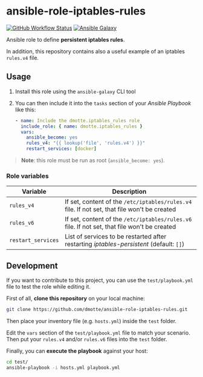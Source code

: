 # ansible-role-iptables-rules

[![GitHub Workflow Status](https://img.shields.io/github/workflow/status/dmotte/ansible-role-iptables-rules/release?logo=github&style=flat-square)](https://github.com/dmotte/ansible-role-iptables-rules/actions)
[![Ansible Galaxy](https://img.shields.io/badge/galaxy-dmotte.iptables__rules-blueviolet?logo=ansible&style=flat-square)](https://galaxy.ansible.com/dmotte/iptables_rules)

Ansible role to define **persistent iptables rules**.

In addition, this repository contains also a useful example of an iptables `rules.v4` file.

## Usage

1. Install this role using the `ansible-galaxy` CLI tool
2. You can then include it into the `tasks` section of your _Ansible Playbook_ like this:

   ```yaml
   - name: Include the dmotte.iptables_rules role
     include_role: { name: dmotte.iptables_rules }
     vars:
       ansible_become: yes
       rules_v4: "{{ lookup('file', 'rules.v4') }}"
       restart_services: [docker]
   ```

> **Note**: this role must be run as root (`ansible_become: yes`).

### Role variables

| Variable           | Description                                                                                  |
| ------------------ | -------------------------------------------------------------------------------------------- |
| `rules_v4`         | If set, content of the `/etc/iptables/rules.v4` file. If not set, that file won't be created |
| `rules_v6`         | If set, content of the `/etc/iptables/rules.v6` file. If not set, that file won't be created |
| `restart_services` | List of services to be restarted after restarting _iptables-persistent_ (default: `[]`)      |

## Development

If you want to contribute to this project, you can use the `test/playbook.yml` file to test the role while editing it.

First of all, **clone this repository** on your local machine:

```bash
git clone https://github.com/dmotte/ansible-role-iptables-rules.git
```

Then place your inventory file (e.g. `hosts.yml`) inside the `test` folder.

Edit the `vars` section of the `test/playbook.yml` file to match your scenario. Then put your `rules.v4` and/or `rules.v6` files into the `test` folder.

Finally, you can **execute the playbook** against your host:

```bash
cd test/
ansible-playbook -i hosts.yml playbook.yml
```
